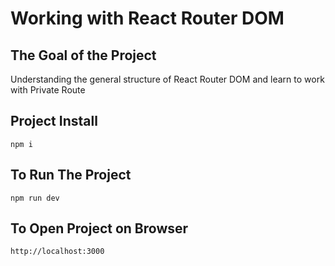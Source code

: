 # Working with React Router DOM

## The Goal of the Project
Understanding the general structure of React Router DOM and learn to work with Private Route

## Project Install
```
npm i
```

## To Run The Project
```
npm run dev
```

## To Open Project on Browser
```
http://localhost:3000
```